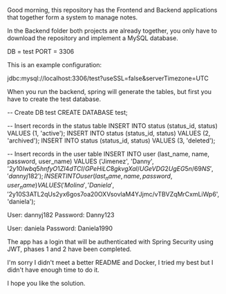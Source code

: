 Good morning, this repository has the Frontend and Backend applications that together form a system to manage notes.

In the Backend folder both projects are already together, you only have to download the repository and implement a MySQL database.

DB = test
PORT = 3306

This is an example configuration:

jdbc:mysql://localhost:3306/test?useSSL=false&serverTimezone=UTC

When you run the backend, spring will generate the tables, but first you have to create the test database.

-- Create DB test
CREATE DATABASE test;

-- Insert records in the status table
INSERT INTO status (status_id, status) VALUES (1, 'active');
INSERT INTO status (status_id, status) VALUES (2, 'archived');
INSERT INTO status (status_id, status) VALUES (3, 'deleted');

-- Insert records in the user table
INSERT INTO user (last_name, name, password, user_name) VALUES ('Jimenez', 'Danny', '$2y$10$Iwbq5hnfyO1ZI4dTCI/GPeHiLC8gkvgXal/UGeVDG2UgEG5n/69NS', 'dannyj182');
INSERT INTO user (last_name, name, password, user_name) VALUES ('Molina', 'Daniela', '$2y$10$S3ATL2qUs2yx6gos7oa20OXVsovlaM4YJjmc/vTBVZqMrCxmLiWp6', 'daniela');

User: dannyj182
Password: Danny123

User: daniela
Password: Daniela1990

The app has a login that will be authenticated with Spring Security using JWT, phases 1 and 2 have been completed.

I'm sorry I didn't meet a better README and Docker, I tried my best but I didn't have enough time to do it.

I hope you like the solution.